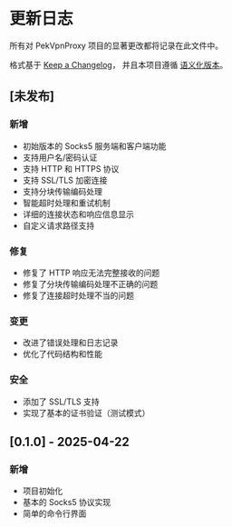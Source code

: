 # 更新日志

所有对 PekVpnProxy 项目的显著更改都将记录在此文件中。

格式基于 [Keep a Changelog](https://keepachangelog.com/zh-CN/1.0.0/)，
并且本项目遵循 [语义化版本](https://semver.org/lang/zh-CN/)。

## [未发布]

### 新增
- 初始版本的 Socks5 服务端和客户端功能
- 支持用户名/密码认证
- 支持 HTTP 和 HTTPS 协议
- 支持 SSL/TLS 加密连接
- 支持分块传输编码处理
- 智能超时处理和重试机制
- 详细的连接状态和响应信息显示
- 自定义请求路径支持

### 修复
- 修复了 HTTP 响应无法完整接收的问题
- 修复了分块传输编码处理不正确的问题
- 修复了连接超时处理不当的问题

### 变更
- 改进了错误处理和日志记录
- 优化了代码结构和性能

### 安全
- 添加了 SSL/TLS 支持
- 实现了基本的证书验证（测试模式）

## [0.1.0] - 2025-04-22

### 新增
- 项目初始化
- 基本的 Socks5 协议实现
- 简单的命令行界面
